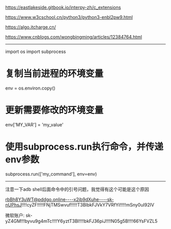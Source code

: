 https://eastlakeside.gitbook.io/interpy-zh/c_extensions

https://www.w3cschool.cn/python3/python3-enbl2pw9.html

https://algo.itcharge.cn/


https://www.cnblogs.com/wongbingming/articles/12384764.html

-------------------------------------------------------------------------------------
import os
import subprocess

# 复制当前进程的环境变量
env = os.environ.copy()

# 更新需要修改的环境变量
env['MY_VAR'] = 'my_value'

# 使用subprocess.run执行命令，并传递env参数
subprocess.run(['my_command'], env=env)

-------------------------------------------------------------------------------------


注意一下adb shell后面命令中的引号问题，我觉得有这个可能是这个原因


rbBh8Y3uWT@pddgo.online----x2jb9dXuhe----sk-nUPhsJ!!!!cyZF!!!!!FNjTMSwvuf!!!!!T3BlbkFJVkY7VRfYi!!!!!mSny0uI92IV

微软账户:
sk-yZ4GM!!!byvu9g4mTc!!!!Y6yztT3Bl!!!!bkFJ36piJ!!!!N05g5B!!!!66YsFVZL5